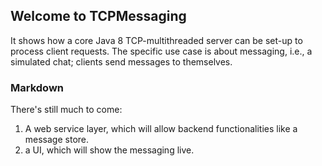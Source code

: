 ## Welcome to TCPMessaging

It shows how a core Java 8 TCP-multithreaded server can be set-up to process client requests. The specific use case is about messaging, i.e., a simulated chat; clients send messages to themselves.

### Markdown

There's still much to come:
1. A web service layer, which will allow backend functionalities like a message store.
2. a UI, which will show the messaging live.

